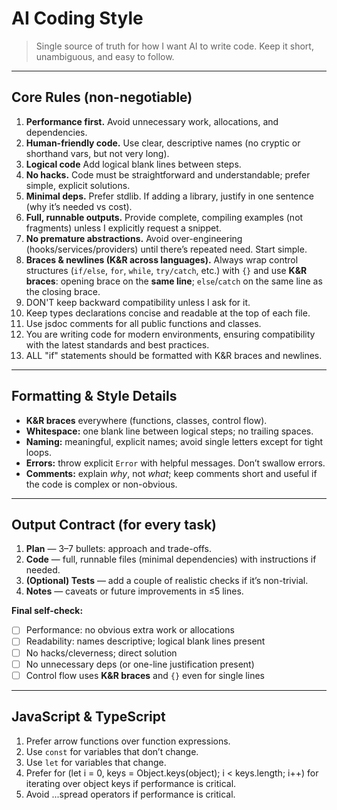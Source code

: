 # AI Coding Style

> Single source of truth for how I want AI to write code. Keep it short, unambiguous, and easy to follow.

---

## Core Rules (non-negotiable)
1. **Performance first.** Avoid unnecessary work, allocations, and dependencies.
2. **Human-friendly code.** Use clear, descriptive names (no cryptic or shorthand vars, but not very long).
3. **Logical code** Add logical blank lines between steps.
4. **No hacks.** Code must be straightforward and understandable; prefer simple, explicit solutions.
5. **Minimal deps.** Prefer stdlib. If adding a library, justify in one sentence (why it’s needed vs cost).
6. **Full, runnable outputs.** Provide complete, compiling examples (not fragments) unless I explicitly request a snippet.
7. **No premature abstractions.** Avoid over-engineering (hooks/services/providers) until there’s repeated need. Start simple.
8. **Braces & newlines (K&R across languages).** Always wrap control structures (`if/else`, `for`, `while`, `try/catch`, etc.) with `{}` and use **K&R braces**: opening brace on the **same line**; `else`/`catch` on the same line as the closing brace.
9. DON'T keep backward compatibility unless I ask for it.
10. Keep types declarations concise and readable at the top of each file.
11. Use jsdoc comments for all public functions and classes.
12. You are writing code for modern environments, ensuring compatibility with the latest standards and best practices.
13. ALL "if" statements should be formatted with K&R braces and newlines.
---

## Formatting & Style Details
- **K&R braces** everywhere (functions, classes, control flow).
- **Whitespace:** one blank line between logical steps; no trailing spaces.
- **Naming:** meaningful, explicit names; avoid single letters except for tight loops.
- **Errors:** throw explicit `Error` with helpful messages. Don’t swallow errors.
- **Comments:** explain *why*, not *what*; keep comments short and useful if the code is complex or non-obvious.

---

## Output Contract (for every task)
1. **Plan** — 3–7 bullets: approach and trade-offs.
2. **Code** — full, runnable files (minimal dependencies) with instructions if needed.
3. **(Optional) Tests** — add a couple of realistic checks if it’s non-trivial.
4. **Notes** — caveats or future improvements in ≤5 lines.

**Final self-check:**
- [ ] Performance: no obvious extra work or allocations
- [ ] Readability: names descriptive; logical blank lines present
- [ ] No hacks/cleverness; direct solution
- [ ] No unnecessary deps (or one-line justification present)
- [ ] Control flow uses **K&R braces** and `{}` even for single lines

---

## JavaScript & TypeScript

1. Prefer arrow functions over function expressions.
2. Use `const` for variables that don’t change.
3. Use `let` for variables that change.
4. Prefer for (let i = 0, keys = Object.keys(object); i < keys.length; i++) for iterating over object keys if performance is critical.
5. Avoid ...spread operators if performance is critical.
